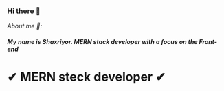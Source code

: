 ### Hi there 👋

<em>About me 💬:</em>
<h5>My name is Shaxriyor. <b>MERN</b> stack developer with a focus on the <b>Front-end</b></h5>

<h1>✔ MERN steck developer ✔</h1>

<!--
**Shake0707/Shake0707** is a ✨ _special_ ✨ repository because its `README.md` (this file) appears on your GitHub profile.

Here are some ideas to get you started:

- 🔭 I’m currently working on ...
- 🌱 I’m currently learning ...
- 👯 I’m looking to collaborate on ...
- 🤔 I’m looking for help with ...
- 💬 Ask me about ...
- 📫 How to reach me: ...
- 😄 Pronouns: ...
- ⚡ Fun fact: ...
-->
